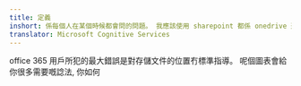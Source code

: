 ```yaml
---
title: 定義
inshort: 係每個人在某個時候都會問的問題。 我應該使用 sharepoint 都係 onedrive 進行業務?
translator: Microsoft Cognitive Services
---
```



office 365 用戶所犯的最大錯誤是對存儲文件的位置冇標準指導。 呢個圖表會給你很多需要嘅諗法, 你如何 


